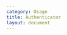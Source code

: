 ```yaml
---
category: Usage
title: Authenticator
layout: document
---
```


<script>
import Tab from '~/components/tab'
</script>
